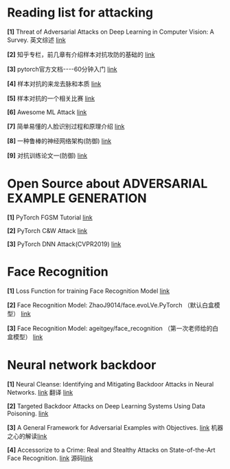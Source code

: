 # Reading list for attacking

**[1]**   Threat of Adversarial Attacks on Deep Learning in Computer Vision: A Survey. 英文综述 [link](https://arxiv.org/pdf/1801.00553.pdf)   

**[2]**   知乎专栏，前几章有介绍样本对抗攻防的基础的 [link](https://zhuanlan.zhihu.com/c_170476465) 

**[3]**   pytorch官方文档----60分钟入门  [link](https://pytorch.org/tutorials/beginner/deep_learning_60min_blitz.html) 

**[4]**   样本对抗的来龙去脉和本质  [link](http://baijiahao.baidu.com/s?id=1596201339578975526&wfr=spider&for=pc) 

**[5]**   样本对抗的一个相关比赛  [link](https://tianchi.aliyun.com/competition/entrance/231701/introduction?spm=5176.12281957.1004.2.38b04c2aac5bGR) 

**[6]**   Awesome ML Attack  [link](https://github.com/yenchenlin/awesome-adversarial-machine-learning) 

**[7]**   简单易懂的人脸识别过程和原理介绍 [link](https://blog.csdn.net/LEON1741/article/details/81358974) 

**[8]**   一种鲁棒的神经网络架构(防御) [link](https://arxiv.org/abs/1802.07896)

**[9]**   对抗训练论文一(防御) [link](https://arxiv.org/abs/1805.04807)


# Open Source about ADVERSARIAL EXAMPLE GENERATION

**[1]** PyTorch FGSM Tutorial [link](https://pytorch.org/tutorials/beginner/fgsm_tutorial.html)

**[2]** PyTorch C&W Attack [link](https://github.com/rwightman/pytorch-nips2017-attack-example)

**[3]** PyTorch DNN Attack(CVPR2019) [link](https://github.com/jeromerony/fast_adversarial)

# Face Recognition

**[1]** Loss Function for training Face Recognition Model [link](https://zhuanlan.zhihu.com/p/34404607)

**[2]** Face Recognition Model: ZhaoJ9014/face.evoLVe.PyTorch （默认白盒模型） [link](https://github.com/ZhaoJ9014/face.evoLVe.PyTorch)

**[3]** Face Recognition Model: ageitgey/face_recognition （第一次老师给的白盒模型） [link](https://github.com/ageitgey/face_recognition)



# Neural network backdoor
**[1]** Neural Cleanse: Identifying and Mitigating Backdoor Attacks in Neural Networks. [link](http://people.cs.uchicago.edu/~ravenben/publications/pdf/backdoor-sp19.pdf)   翻译 [link](https://blog.csdn.net/qq_38232598/article/details/89244310)

**[2]** Targeted Backdoor Attacks on Deep Learning Systems Using Data Poisoning. [link](https://arxiv.org/pdf/1712.05526.pdf)

**[3]** A General Framework for Adversarial Examples with Objectives. [link](https://arxiv.org/pdf/1801.00349.pdf)  机器之心的解读[link](https://www.jiqizhixin.com/articles/2018-01-08-5)

**[4]** Accessorize to a Crime: Real and Stealthy Attacks on State-of-the-Art Face Recognition. [link](https://www.cs.cmu.edu/~sbhagava/papers/face-rec-ccs16.pdf)   源码[link](https://github.com/mahmoods01/accessorize-to-a-crime)


